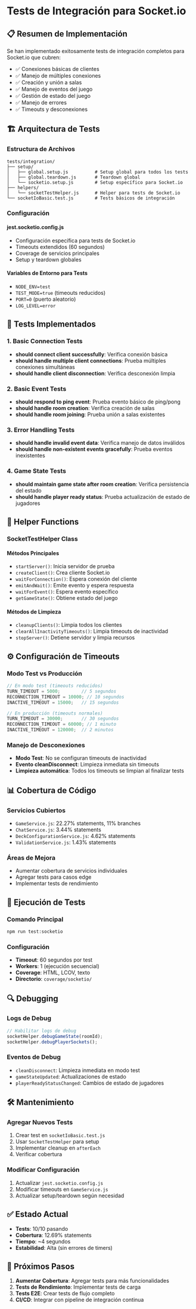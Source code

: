 # Tests de Integración para Socket.io

## 📋 Resumen de Implementación

Se han implementado exitosamente tests de integración completos para Socket.io que cubren:

- ✅ Conexiones básicas de clientes
- ✅ Manejo de múltiples conexiones
- ✅ Creación y unión a salas
- ✅ Manejo de eventos del juego
- ✅ Gestión de estado del juego
- ✅ Manejo de errores
- ✅ Timeouts y desconexiones

## 🏗️ Arquitectura de Tests

### Estructura de Archivos

```
tests/integration/
├── setup/
│   ├── global.setup.js          # Setup global para todos los tests
│   ├── global.teardown.js       # Teardown global
│   └── socketio.setup.js        # Setup específico para Socket.io
├── helpers/
│   └── socketTestHelper.js      # Helper para tests de Socket.io
└── socketIoBasic.test.js        # Tests básicos de integración
```

### Configuración

#### jest.socketio.config.js
- Configuración específica para tests de Socket.io
- Timeouts extendidos (60 segundos)
- Coverage de servicios principales
- Setup y teardown globales

#### Variables de Entorno para Tests
- `NODE_ENV=test`
- `TEST_MODE=true` (timeouts reducidos)
- `PORT=0` (puerto aleatorio)
- `LOG_LEVEL=error`

## 🧪 Tests Implementados

### 1. Basic Connection Tests
- **should connect client successfully**: Verifica conexión básica
- **should handle multiple client connections**: Prueba múltiples conexiones simultáneas
- **should handle client disconnection**: Verifica desconexión limpia

### 2. Basic Event Tests
- **should respond to ping event**: Prueba evento básico de ping/pong
- **should handle room creation**: Verifica creación de salas
- **should handle room joining**: Prueba unión a salas existentes

### 3. Error Handling Tests
- **should handle invalid event data**: Verifica manejo de datos inválidos
- **should handle non-existent events gracefully**: Prueba eventos inexistentes

### 4. Game State Tests
- **should maintain game state after room creation**: Verifica persistencia del estado
- **should handle player ready status**: Prueba actualización de estado de jugadores

## 🔧 Helper Functions

### SocketTestHelper Class

#### Métodos Principales
- `startServer()`: Inicia servidor de prueba
- `createClient()`: Crea cliente Socket.io
- `waitForConnection()`: Espera conexión del cliente
- `emitAndWait()`: Emite evento y espera respuesta
- `waitForEvent()`: Espera evento específico
- `getGameState()`: Obtiene estado del juego

#### Métodos de Limpieza
- `cleanupClients()`: Limpia todos los clientes
- `clearAllInactivityTimeouts()`: Limpia timeouts de inactividad
- `stopServer()`: Detiene servidor y limpia recursos

## ⚙️ Configuración de Timeouts

### Modo Test vs Producción
```javascript
// En modo test (timeouts reducidos)
TURN_TIMEOUT = 5000;        // 5 segundos
RECONNECTION_TIMEOUT = 10000; // 10 segundos
INACTIVE_TIMEOUT = 15000;   // 15 segundos

// En producción (timeouts normales)
TURN_TIMEOUT = 30000;       // 30 segundos
RECONNECTION_TIMEOUT = 60000; // 1 minuto
INACTIVE_TIMEOUT = 120000;  // 2 minutos
```

### Manejo de Desconexiones
- **Modo Test**: No se configuran timeouts de inactividad
- **Evento cleanDisconnect**: Limpieza inmediata sin timeouts
- **Limpieza automática**: Todos los timeouts se limpian al finalizar tests

## 📊 Cobertura de Código

### Servicios Cubiertos
- `GameService.js`: 22.27% statements, 11% branches
- `ChatService.js`: 3.44% statements
- `DeckConfigurationService.js`: 4.62% statements
- `ValidationService.js`: 1.43% statements

### Áreas de Mejora
- Aumentar cobertura de servicios individuales
- Agregar tests para casos edge
- Implementar tests de rendimiento

## 🚀 Ejecución de Tests

### Comando Principal
```bash
npm run test:socketio
```

### Configuración
- **Timeout**: 60 segundos por test
- **Workers**: 1 (ejecución secuencial)
- **Coverage**: HTML, LCOV, texto
- **Directorio**: `coverage/socketio/`

## 🔍 Debugging

### Logs de Debug
```javascript
// Habilitar logs de debug
socketHelper.debugGameState(roomId);
socketHelper.debugPlayerSockets();
```

### Eventos de Debug
- `cleanDisconnect`: Limpieza inmediata en modo test
- `gameStateUpdated`: Actualizaciones de estado
- `playerReadyStatusChanged`: Cambios de estado de jugadores

## 🛠️ Mantenimiento

### Agregar Nuevos Tests
1. Crear test en `socketIoBasic.test.js`
2. Usar `SocketTestHelper` para setup
3. Implementar cleanup en `afterEach`
4. Verificar cobertura

### Modificar Configuración
1. Actualizar `jest.socketio.config.js`
2. Modificar timeouts en `GameService.js`
3. Actualizar setup/teardown según necesidad

## ✅ Estado Actual

- **Tests**: 10/10 pasando
- **Cobertura**: 12.69% statements
- **Tiempo**: ~4 segundos
- **Estabilidad**: Alta (sin errores de timers)

## 🎯 Próximos Pasos

1. **Aumentar Cobertura**: Agregar tests para más funcionalidades
2. **Tests de Rendimiento**: Implementar tests de carga
3. **Tests E2E**: Crear tests de flujo completo
4. **CI/CD**: Integrar con pipeline de integración continua

